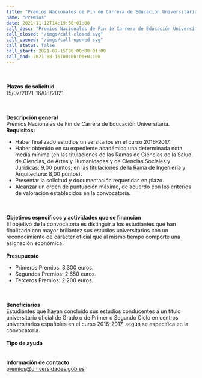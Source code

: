 ```yaml
---
title: "Premios Nacionales de Fin de Carrera de Educación Universitaria. Para estudiantes que hayan concluido sus estudios en el curso 2016-2017"
name: "Premios"
date: 2021-11-12T14:19:58+01:00
call_desc: "Premios Nacionales de Fin de Carrera de Educación Universitaria. Requisitos: Haber finalizado estudios ..."
call_closed: "/imgs/call-closed.svg"
call_opened: "/imgs/call-opened.svg"
call_status: false
call_start: 2021-07-15T00:00:00+01:00
call_end: 2021-08-16T00:00:00+01:00
---
```

<br><br><b>Plazos de solicitud</b><br>
15/07/2021-16/08/2021

<br><br><b>Descripción general</b><br>
Premios Nacionales de Fin de Carrera de Educación Universitaria.
<br><strong>Requisitos:</strong>
<ul>
<li>Haber finalizado estudios universitarios en el curso 2016-2017.</li>
<li>Haber obtenido en su expediente académico una determinada nota media mínima (en las titulaciones de las Ramas de Ciencias de la Salud, de Ciencias, de Artes y Humanidades y de Ciencias Sociales y Jurídicas: 9,00 puntos; en las titulaciones de la Rama de Ingeniería y Arquitectura: 8,00 puntos).</li>
<li>Presentar la solicitud y documentación requeridas en plazo.</li>
<li>Alcanzar un orden de puntuación máximo, de acuerdo con los criterios de valoración establecidos en la convocatoria.</li>
</ul>
<br><br><b>Objetivos específicos y actividades que se financian</b><br> 
El objetivo de la convocatoria es distinguir a los estudiantes que han finalizado con mayor brillantez sus estudios universitarios con un reconocimiento de carácter oficial que al mismo tiempo comporte una asignación económica.
<br><br><b>Presupuesto</b><br> 
<ul>
<li>Primeros Premios: 3.300 euros.</li>
<li>Segundos Premios: 2.650 euros.</li>
<li>Terceros Premios: 2.200 euros.</li>
</ul>
<br><br><b>Beneficiarios</b><br> 
Estudiantes que hayan concluido sus estudios conducentes a un título universitario oficial de Grado o de Primer o Segundo Ciclo en centros universitarios españoles en el curso 2016-2017, según se especifica en la convocatoria.
<br><br><b>Tipo de ayuda</b><br> 
<br><br><b>Información de contacto</b><br> 
<a href="mailto:premios@universidades.gob.es">premios@universidades.gob.es</a>
